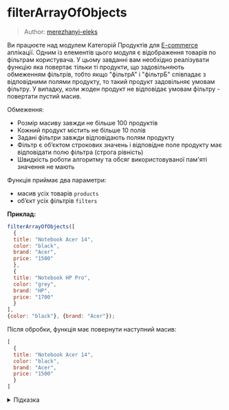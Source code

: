 # filterArrayOfObjects

> Author: [merezhanyi-eleks](https://github.com/merezhanyi-eleks)

Ви працюєте над модулем Категорій Продуктів для [E-commerce](https://uk.wikipedia.org/wiki/%D0%95%D0%BB%D0%B5%D0%BA%D1%82%D1%80%D0%BE%D0%BD%D0%BD%D0%B0_%D0%BA%D0%BE%D0%BC%D0%B5%D1%80%D1%86%D1%96%D1%8F) аплікації. Одним із елементів цього модуля є відображення товарів по фільтрам користувача. У цьому завданні вам необхідно реалізувати функцію яка повертає тільки ті продукти, що задовільняють обмеженням фільтрів, тобто якщо "фільтрА" і "фільтрБ" співпадає з відповідними полями продукту, то такий продукт задовільняє умовам фільтру. У випадку, коли жоден продукт не відповідає умовам фільтру - повертати пустий масив.

Обмеження:

- Розмір масиву завжди не більше 100 продуктів
- Кожний продукт містить не більше 10 полів
- Задані фільтри завжди відповідають полям продукту
- Фільтр є обʼєктом строкових значень і відповідне поле продукту має відповідати полю фільтра (строга рівність)
- Швидкість роботи алгоритму та обсяг використовуваної пам'яті значення не мають

Функція приймає два параметри:

- масив усіх товарів `products`
- обʼєкт усіх фільтрів `filters`

**Приклад:**

```js
filterArrayOfObjects([
  {
  title: "Notebook Acer 14",
  color: "black",
  brand: "Acer",
  price: "1500"
  },
  {
  title: "Notebook HP Pro",
  color: "grey",
  brand: "HP",
  price: "1700"
  }
],
{color: "black"}, {brand: "Acer"});
```

Після обробки, функція має повернути наступний масив:

```js
[
  {
  title: "Notebook Acer 14",
  color: "black",
  brand: "Acer",
  price: "1500"
  }
]
```

<details>
  <summary>Підказка</summary>

___

  Зверніть увагу на методи [Array.prototype.filter](https://developer.mozilla.org/en-US/docs/Web/JavaScript/Reference/Global_Objects/Array/filter) і [Array.prototype.every](https://developer.mozilla.org/en-US/docs/Web/JavaScript/Reference/Global_Objects/Array/every)

  ## Алгоритм дій

  1. Для кожного продукту
  1. Перевірити ті його поля, які є у фільтрах
  1. Якщо співпадіння є, то додати цей продукт до кінцевого результату
  1. Повернути отриманий масив відфільтрованих продуктів

</details>
